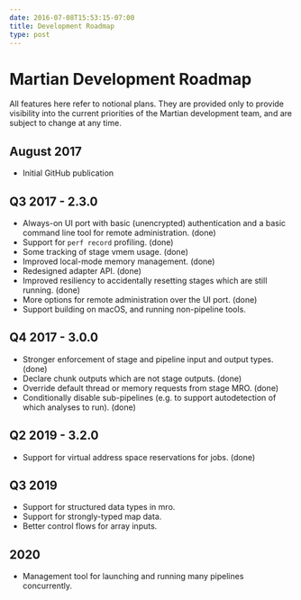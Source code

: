 ```yaml
---
date: 2016-07-08T15:53:15-07:00
title: Development Roadmap
type: post
---
```


# Martian Development Roadmap

All features here refer to notional plans. They are provided only to provide 
visibility into the current priorities of the Martian development team,
and are subject to change at any time.

## August 2017
* Initial GitHub publication

## Q3 2017 - 2.3.0
* Always-on UI port with basic (unencrypted) authentication and a basic command
line tool for remote administration. (done)
* Support for `perf record` profiling. (done)
* Some tracking of stage vmem usage. (done)
* Improved local-mode memory management. (done)
* Redesigned adapter API. (done)
* Improved resiliency to accidentally resetting stages which are still running. (done)
* More options for remote administration over the UI port. (done)
* Support building on macOS, and running non-pipeline tools.

## Q4 2017 - 3.0.0
* Stronger enforcement of stage and pipeline input and output types. (done)
* Declare chunk outputs which are not stage outputs. (done)
* Override default thread or memory requests from stage MRO. (done)
* Conditionally disable sub-pipelines (e.g. to support autodetection of which analyses to run). (done)

## Q2 2019 - 3.2.0
* Support for virtual address space reservations for jobs. (done)

## Q3 2019
* Support for structured data types in mro.
* Support for strongly-typed map data.
* Better control flows for array inputs.

## 2020
* Management tool for launching and running many pipelines concurrently.
